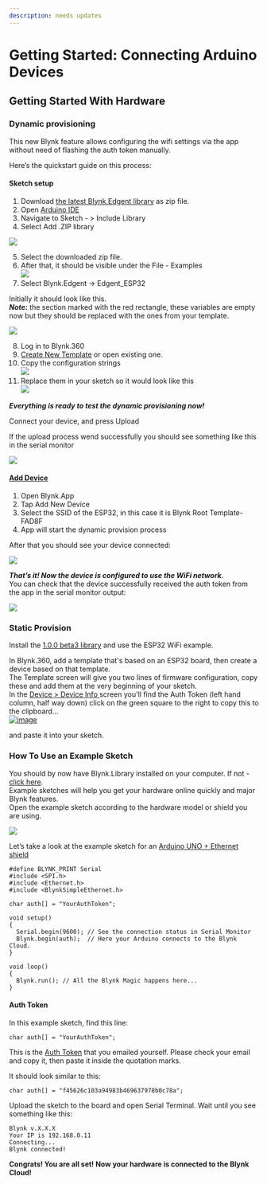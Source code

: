 ```yaml
---
description: needs updates
---
```


# Getting Started: Connecting Arduino Devices

## Getting Started With Hardware

### Dynamic provisioning

This new Blynk feature allows configuring the wifi settings via the app without need of flashing the auth token manually.  
  
Here’s the quickstart guide on this process:

#### Sketch setup

1. Download [the latest Blynk.Edgent library](https://github.com/blynkkk/blynk-library/releases/tag/v1.0.0-beta.1) as zip file.
2. Open [Arduino IDE](https://www.arduino.cc/en/guide/windows)
3. Navigate to Sketch - &gt; Include Library 
4. Select Add .ZIP library

![](https://lh3.googleusercontent.com/i3hKUqAHHOLARrcHd0QaKKhVXjs2BAzFFgonSnaA2JyLWwO5aj7yM8Z0K7QwTpW_sU17pJTyBAx0hLjHPOGceIjdCJhUjYdjukK0sjQTE0EX_xBV3UPpjzWHVvPqhkB2neYdVhkm)

5. Select the downloaded zip file.  
6. After that, it should be visible under the File - Examples  
![](https://lh3.googleusercontent.com/WfHrWEDwJZ-mzHNcy1UVE1nwHDCAODrMkVehACEgsZYc4pS54L4o99Qel706TSEYPqUqNayc8Ur8pM6DCECYFH1hivgwC2O-KHSZgANz4yTkVV99JR-N4-8B2NDCoZXm3GlXm7eD)  
7. Select Blynk.Edgent -&gt; Edgent\_ESP32

Initially it should look like this.   
_**Note:**_ the section marked with the red rectangle, these variables are empty now but they should be replaced with the ones from your template.

![](https://lh6.googleusercontent.com/0Zx4V87T_YZ8upPUktQLuN8gIV3Tnkaf9N_NYOwtkmG1dMxWsSC_iyXuu4w-MvGsgVU_Tm8b1yzS67BXqw2xc3kw6RC6pyfCdw5XYvC7yBU0JML5v-H6rVvE3XG5EqSik1i1_MML)

8. Log in to Blynk.360  
9. [Create New Template](building-a-commercial-product-a-z.md#create-a-template) or open existing one.  
10. Copy the configuration strings  
![](https://lh6.googleusercontent.com/x2ZHNOv1TA7jPkQtujqBWmn3_mtQr5yxkgZ-0JZF7T7pIndKZHTu0glkkblS3sEd4XV1KAo0ZaljY3dm73AA8aKghwdALd7rKiELWm3v0xjoCJ1Li6wjzsoOP_oCjMBysQ31QBNp)  
11. Replace them in your sketch so it would look like this  
![](https://lh6.googleusercontent.com/SdEuVasrt4iCFQqVHaHv9cjR-TkjY9_8HWHHQRc2qDOBax7CD5DfKLTwPb6SQ4gXP5DdAOagRdmAvT1JtEkmwebHStD31Xol-Tj4wSofO8Qk7F4MdhazaASaPR-voPgbcthzcN2d)

_**Everything is ready to test the dynamic provisioning now!**_

Connect your device, and press Upload

If the upload process wend successfully you should see something like this in the serial monitor  
  
![](https://lh6.googleusercontent.com/ke-UDlKRqfsgiak0aMEEHVbEU-cAmShbXLAMOS1LEd4_Kd1tktKFw2SajHnWul_b9jT3si85XchMheZlMWy931lPBKUvgw_daFkiYuUVBfVQM9VKePbryxwbD9hvnH4t5lZ2AzFo)  


#### [Add Device](../mobile-applications/device-management/add-new-device.md)

1. Open Blynk.App 
2. Tap Add New Device
3. Select the SSID of the ESP32, in this case it is Blynk Root Template-FAD8F
4. App will start the dynamic provision process

After that you should see your device connected:

![](https://lh4.googleusercontent.com/Dofpg_nuepVAkVObVJcXsWC0Z9QShoVWHPGgYv8a_WZ9RMD-2G_zAwKHDk6ddp1lrf2KIHNrGCsgJ6Vu0x4UiKZCHgwsv1GUAu9_v819oItUP3vPo_iIVwNveTh3UI_fD6mCOi2B)

_**That’s it! Now the device is configured to use the WiFi network.**_  
You can check that the device successfully received the auth token from the app in the serial monitor output:

![](https://lh4.googleusercontent.com/P1WcVsuVbygCW8kSggfYwOKf55a1vVDk4KcCYevGbFPhFXGRI7r5s7_B7z2qKCzfLZudWU0nj6NKPkLMBO1Zodc7X8a54z3M51VLHo65pEfFlP93mCKxgJjaa5maOAKWg6HPZ7zv)



### Static Provision

Install the [1.0.0 beta3 library](https://github.com/blynkkk/blynk-library/releases/tag/v1.0.0-beta.1) and use the ESP32 WiFi example.

In Blynk.360, add a template that's based on an ESP32 board, then create a device based on that template.  
The Template screen will give you two lines of firmware configuration, copy these and add them at the very beginning of your sketch.  
In the [Device &gt; Device Info ](../web-dashboard/for-developers/search/devices-1/device-view/device-info.md)screen you'll find the Auth Token \(left hand column, half way down\) click on the green square to the right to copy this to the clipboard...  
[![image](https://user-images.githubusercontent.com/35718564/112981316-e62d3400-9152-11eb-86b2-8a85806dd860.png)](https://user-images.githubusercontent.com/35718564/112981316-e62d3400-9152-11eb-86b2-8a85806dd860.png)

and paste it into your sketch.

### How To Use an Example Sketch

You should by now have Blynk.Library installed on your computer. If not - [click here](https://docs.blynk.cc/#downloads-blynk-library).  
Example sketches will help you get your hardware online quickly and major Blynk features.  
Open the example sketch according to the hardware model or shield you are using.

![](https://docs.blynk.cc/images/connection_type_sketch.png)

Let’s take a look at the example sketch for an [Arduino UNO + Ethernet shield](https://github.com/blynkkk/blynk-library/blob/master/examples/GettingStarted/BlynkBlink/BlynkBlink.ino)

```text
#define BLYNK_PRINT Serial
#include <SPI.h>
#include <Ethernet.h>
#include <BlynkSimpleEthernet.h>

char auth[] = "YourAuthToken";

void setup()
{
  Serial.begin(9600); // See the connection status in Serial Monitor
  Blynk.begin(auth);  // Here your Arduino connects to the Blynk Cloud.
}

void loop()
{
  Blynk.run(); // All the Blynk Magic happens here...
}
```

#### Auth Token <a id="getting-started-getting-started-with-hardware-auth-token"></a>

In this example sketch, find this line:

```text
char auth[] = "YourAuthToken";
```

This is the [Auth Token](https://docs.blynk.cc/#getting-started-getting-started-with-application-4-auth-token) that you emailed yourself. Please check your email and copy it, then paste it inside the quotation marks.

It should look similar to this:

```text
char auth[] = "f45626c103a94983b469637978b0c78a";
```

Upload the sketch to the board and open Serial Terminal. Wait until you see something like this:

```text
Blynk v.X.X.X
Your IP is 192.168.0.11
Connecting...
Blynk connected!
```

**Congrats! You are all set! Now your hardware is connected to the Blynk Cloud!**

